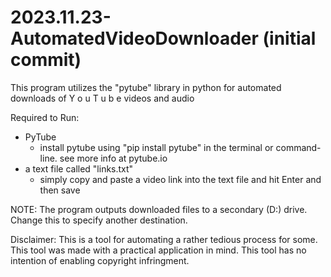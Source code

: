 # 2023.11.23-AutomatedVideoDownloader (initial commit)

This program utilizes the "pytube" library in python for automated downloads of   Y o u T u b e   videos and audio

Required to Run:
* PyTube
  - install pytube using "pip install pytube" in the terminal or command-line. see more info at pytube.io
* a text file called "links.txt"
  - simply copy and paste a video link into the text file and hit Enter and then save 

NOTE: The program outputs downloaded files to a secondary (D:) drive. Change this to specify another destination.


Disclaimer: This is a tool for automating a rather tedious process for some. This tool was made with a practical application in mind. This tool has no intention of enabling copyright infringment. 
